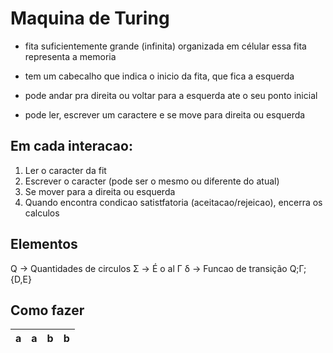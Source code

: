 # Maquina de Turing

- fita suficientemente grande (infinita) organizada em célular
essa fita representa a memoria

- tem um cabecalho que indica o inicio da fita, que fica a esquerda

- pode andar pra direita ou voltar para a esquerda ate o seu ponto inicial

- pode ler, escrever um caractere e se move para direita ou esquerda

## Em cada interacao:
1. Ler o caracter da fit
2. Escrever o caracter (pode ser o mesmo ou diferente do atual)
3. Se mover para a direita ou esquerda 
4. Quando encontra condicao satistfatoria (aceitacao/rejeicao), encerra os calculos

## Elementos

Q -> Quantidades de circulos
Σ -> É o al
Γ
δ -> Funcao de transição Q;Γ;{D,E}

## Como fazer

| a | a | b | b |
|---|---|---|---|
